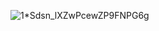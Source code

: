 ![1*Sdsn_lXZwPcewZP9FNPG6g](https://user-images.githubusercontent.com/94926624/172739884-8eb13686-fe0e-4d7f-9a76-cc7c775551d5.png)
